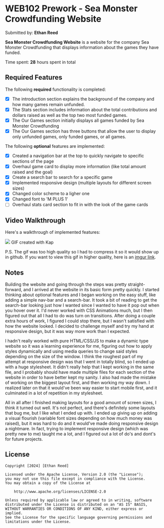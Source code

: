 # WEB102 Prework - **Sea Monster Crowdfunding Website**

Submitted by: **Ethan Reed**

**Sea Monster Crowdfunding Website** is a website for the company Sea Monster Crowdfunding that displays information about the games they have funded.

Time spent: **28** hours spent in total

## Required Features

The following **required** functionality is completed:

* [x] The introduction section explains the background of the company and how many games remain unfunded.
* [x] The Stats section includes information about the total contributions and dollars raised as well as the top two most funded games.
* [x] The Our Games section initially displays all games funded by Sea Monster Crowdfunding
* [x] The Our Games section has three buttons that allow the user to display only unfunded games, only funded games, or all games.

The following **optional** features are implemented:

* [x] Created a navigation bar at the top to quickly navigate to specific sections of the page
* [x] Overhaul game card to display more information (like total amount raised and the goal)
* [x] Create a search bar to search for a specific game
* [x] Implemented responsive design (multiple layouts for different screen sizes)
* [x] Changed color scheme to a ligher one
* [x] Changed font to 'M PLUS 1'
* [ ] Overhaul stats card section to fit in with the look of the game cards

## Video Walkthrough

Here's a walkthrough of implemented features:

<img src='./web102-small.gif' />
GIF created with Kap  

P.S. The gif was too high quality so I had to compress it so it would show up in github. If you want to view this gif in higher quality, here is an [imgur link](https://imgur.com/a/web-102-demo-XjyhFWg).

<!-- Replace this with whatever GIF tool you used! --
<!-- Recommended tools:
[Kap](https://getkap.co/) for macOS
[ScreenToGif](https://www.screentogif.com/) for Windows
[peek](https://github.com/phw/peek) for Linux. -->

## Notes

Building the website and going through the steps was pretty straight-forward, and I arrived at the website in its basic form pretty quickly. I started thinking about optional features and I began working on the easy stuff, like adding a simple nav-bar and a search-bar. It took a bit of reading to get the search-bar looking just how I wanted since I wanted to have it pop out when you hover over it. I'd never worked with CSS Animations much, but I then figured out that all I had to do was turn on transitions. After doing a couple extra hours of work, I figured I could stop there, but I wasn't satisfied with how the website looked. I decided to challenge myself and try my hand at responsive design, but it was way more work than I expected.

I hadn't really worked with pure HTML/CSS/JS to make a dynamic type website so it was a learning experience for me, figuring out how to apply styles dynamically and using media queries to change said styles depending on the size of the window. I think the roughest part of my attempt at responsive design was that I went in totally blind, so I ended up with a huge stylesheet. It didn't really help that I kept working in the same file, and I probably should have made multiple files for each section of the website in order to have better kept my sanity. I also had made the mistake of working on the biggest layout first, and then working my way down. I realized later on that it would've been way easier to start mobile first, and it culminated in a lot of repetition in my stylesheet.

All in all after I finished making layouts for a good amount of screen sizes, I think it turned out well. It's not perfect, and there's definitely some layouts that bug me, but I like what I ended up with. I ended up giving up on adding a visual flourish (variable font sizes depending on how much money was raised), but it was hard to do and it would've made doing responsive design a nightmare. In fact, trying to implement responsive design (which was pretty new to me) taught me a lot, and I figured out a lot of do's and dont's for future projects.

## License

    Copyright [2024] [Ethan Reed]

    Licensed under the Apache License, Version 2.0 (the "License");
    you may not use this file except in compliance with the License.
    You may obtain a copy of the License at

        http://www.apache.org/licenses/LICENSE-2.0

    Unless required by applicable law or agreed to in writing, software
    distributed under the License is distributed on an "AS IS" BASIS,
    WITHOUT WARRANTIES OR CONDITIONS OF ANY KIND, either express or implied.
    See the License for the specific language governing permissions and
    limitations under the License.
